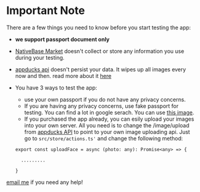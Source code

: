 # Important Note

There are a few things you need to know before you start testing the app:

- **we support passport document only**
- [NativeBase Market] doesn't collect or store any information you use during your testing.
- [appducks api] doesn't persist your data. It wipes up all images every now and then. read more about it [here]
- You have 3 ways to test the app:

  - use your own passport if you do not have any privacy concerns.
  - If you are having any privacy concerns, use fake passport for testing. You can find a lot in google serach. You can use [this image].
  - If you purchased the app already, you can esily upload your images into your own server. All you need is to change the /image/upload from [appducks API] to point to your own image uploading api. Just go to `src/store/actions.ts'` and change the following method:

  ```
  export const uploadFace = async (photo: any): Promise<any> => {

    .........

  }
  ```

[email me] if you need any help!

[nativebase market]: https://market.nativebase.io/
[appducks api]: https://api.appducks.com/#image-upload
[here]: https://api.appducks.com/#image-upload
[appducks]: https://api.appducks.com
[this image]: https://i.imgur.com/uGjALtm.png
[email me]: mailto:ali.makeen@icloud.com
